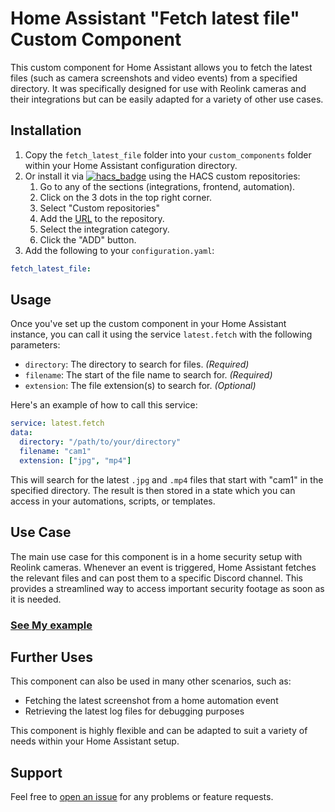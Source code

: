 # Home Assistant "Fetch latest file" Custom Component

This custom component for Home Assistant allows you to fetch the latest files (such as camera screenshots and video events) from a specified directory. It was specifically designed for use with Reolink cameras and their integrations but can be easily adapted for a variety of other use cases.

## Installation

1. Copy the `fetch_latest_file` folder into your `custom_components` folder within your Home Assistant configuration directory.
1. Or install it via [![hacs_badge](https://img.shields.io/badge/HACS-Custom-41BDF5.svg)](https://my.home-assistant.io/redirect/hacs_repository/?owner=bexem&repository=https%3A%2F%2Fgithub.com%2Fbexem%2FFetch-Lastest-file-HA-Custom-Component&category=integrations) using the HACS custom repositories:
    1. Go to any of the sections (integrations, frontend, automation).
    2. Click on the 3 dots in the top right corner.
    3. Select "Custom repositories"
    4. Add the [URL](https://github.com/bexem/Fetch-Lastest-file-HA-Custom-Component) to the repository.
    5. Select the integration category.
    6. Click the "ADD" button.
2. Add the following to your `configuration.yaml`:

```yaml
fetch_latest_file:
```

## Usage

Once you've set up the custom component in your Home Assistant instance, you can call it using the service `latest.fetch` with the following parameters:

- `directory`: The directory to search for files. *(Required)*
- `filename`: The start of the file name to search for. *(Required)*
- `extension`: The file extension(s) to search for. *(Optional)*

Here's an example of how to call this service:

```yaml
service: latest.fetch
data:
  directory: "/path/to/your/directory"
  filename: "cam1"
  extension: ["jpg", "mp4"]
```

This will search for the latest `.jpg` and `.mp4` files that start with "cam1" in the specified directory. The result is then stored in a state which you can access in your automations, scripts, or templates.

## Use Case

The main use case for this component is in a home security setup with Reolink cameras. Whenever an event is triggered, Home Assistant fetches the relevant files and can post them to a specific Discord channel. This provides a streamlined way to access important security footage as soon as it is needed.

### [See My example](https://github.com/bexem/Fetch-Lastest-file-HA-Custom-Component/wiki/Example)

## Further Uses

This component can also be used in many other scenarios, such as:

- Fetching the latest screenshot from a home automation event
- Retrieving the latest log files for debugging purposes

This component is highly flexible and can be adapted to suit a variety of needs within your Home Assistant setup.

## Support

Feel free to [open an issue](https://github.com/bexem/Fetch-Lastest-file-HA-Custom-Component/issues) for any problems or feature requests.

